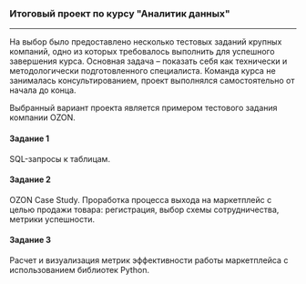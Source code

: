 ### Итоговый проект по курсу "Аналитик данных"
---
На выбор было предоставлено несколько тестовых заданий крупных компаний, одно из которых требовалось выполнить для успешного завершения курса. Основная задача – показать себя как технически и методологически подготовленного специалиста. Команда курса не занималась консультированием, проект выполнялся самостоятельно от начала до конца.

Выбранный вариант проекта является примером тестового задания компании OZON. 

#### Задание 1
SQL-запросы к таблицам.

#### Задание 2
OZON Case Study. Проработка процесса выхода на маркетплейс с целью продажи товара: регистрация, выбор схемы сотрудничества, метрики успешности.

#### Задание 3
Расчет и визуализация метрик эффективности работы маркетплейса с использованием библиотек Python.
